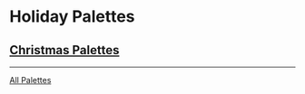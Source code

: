 # Holiday Palettes

## [Christmas Palettes](./christmas/christmas-palettes.md)

----

[All Palettes](../all-palettes.md)
